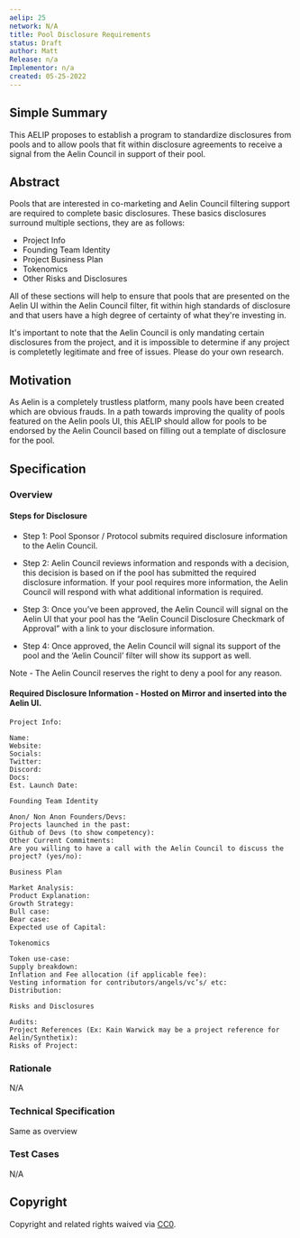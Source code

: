 ```yaml
---
aelip: 25
network: N/A
title: Pool Disclosure Requirements
status: Draft
author: Matt
Release: n/a
Implementor: n/a
created: 05-25-2022
---
```


## Simple Summary

This AELIP proposes to establish a program to standardize disclosures from pools and to allow pools that fit within disclosure agreements to receive a signal from the Aelin Council in support of their pool.

## Abstract

Pools that are interested in co-marketing and Aelin Council filtering support are required to complete basic disclosures. These basics disclosures surround multiple sections, they are as follows:

- Project Info
- Founding Team Identity
- Project Business Plan
- Tokenomics
- Other Risks and Disclosures

All of these sections will help to ensure that pools that are presented on the Aelin UI within the Aelin Council filter, fit within high standards of disclosure and that users have a high degree of certainty of what they're investing in.

It's important to note that the Aelin Council is only mandating certain disclosures from the project, and it is impossible to determine if any project is completetly legitimate and free of issues. Please do your own research.

## Motivation

As Aelin is a completely trustless platform, many pools have been created which are obvious frauds. In a path towards improving the quality of pools featured on the Aelin pools UI, this AELIP should allow for pools to be endorsed by the Aelin Council based on filling out a template of disclosure for the pool. 

## Specification

### Overview

#### Steps for Disclosure

- Step 1: Pool Sponsor / Protocol submits required disclosure information to the Aelin Council.

- Step 2: Aelin Council reviews information and responds with a decision, this decision is based on if the pool has submitted the required disclosure information. If your pool requires more information, the Aelin Council will respond with what additional information is required.

- Step 3: Once you’ve been approved, the Aelin Council will signal on the Aelin UI that your pool has the “Aelin Council Disclosure Checkmark of Approval” with a link to your disclosure information.

- Step 4: Once approved, the Aelin Council will signal its support of the pool and the ‘Aelin Council’ filter will show its support as well.

Note - The Aelin Council reserves the right to deny a pool for any reason.

#### Required Disclosure Information - Hosted on Mirror and inserted into the Aelin UI.

```
Project Info:

Name:
Website:
Socials:
Twitter:
Discord:
Docs:
Est. Launch Date:

Founding Team Identity

Anon/ Non Anon Founders/Devs:
Projects launched in the past:
Github of Devs (to show competency):
Other Current Commitments:
Are you willing to have a call with the Aelin Council to discuss the project? (yes/no):

Business Plan

Market Analysis:
Product Explanation:
Growth Strategy:
Bull case:
Bear case:
Expected use of Capital:

Tokenomics

Token use-case:
Supply breakdown:
Inflation and Fee allocation (if applicable fee):
Vesting information for contributors/angels/vc’s/ etc:
Distribution:

Risks and Disclosures

Audits:
Project References (Ex: Kain Warwick may be a project reference for Aelin/Synthetix):
Risks of Project:
```

### Rationale

N/A

### Technical Specification

Same as overview

### Test Cases

N/A

## Copyright

Copyright and related rights waived via [CC0](https://creativecommons.org/publicdomain/zero/1.0/).
